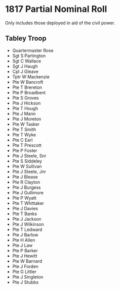 # 1817 Partial Nominal Roll

Only includes those deployed in aid of the civil power.

## Tabley Troop

* Quartermaster Rose
* Sgt S Partington
* Sgt C Wallace
* Sgt J Haugh
* Cpl J Gleave
* Tptr W Mackenzie
* Pte W Bancroft
* Pte T Brereton
* Pte P Broadbent
* Pte S Groves
* Pte J Hickson
* Pte T Hough
* Pte J Mann
* Pte J Moreton
* Pte W Tasker
* Pte T Smith
* Pte T Wyke
* Pte C Earl
* Pte T Prescott
* Pte P Foster
* Pte J Steele, Snr
* Pte S Siddeley
* Pte W Sullivan
* Pte J Steele, Jnr
* Pte J Blease
* Pte R Clayton
* Pte J Burgess
* Pte J Gullimore
* Pte P Wyatt
* Pte T Whittaker
* Pte J Davies
* Pte T Banks
* Pte J Jackson
* Pte J Wilkinson
* Pte T Ledward
* Pte J Barlow
* Pte H Allen
* Pte J Law
* Pte P Barker
* Pte J Hewitt
* Pte W Barnard
* Pte J Forden
* Pte G Littler
* Pte J Singleton
* Pte J Stubbs



